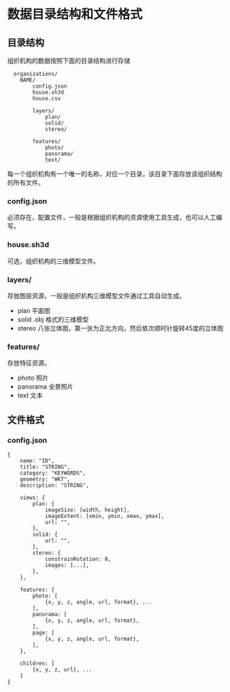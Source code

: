 # 数据目录结构和文件格式 #

## 目录结构 ##

组织机构的数据按照下面的目录结构进行存储

```
  organizations/
    NAME/
        config.json
        house.sh3d
        house.csv

        layers/
            plan/
            solid/
            stereo/

        features/
            photo/
            panorama/
            text/
```

每一个组织机构有一个唯一的名称，对应一个目录，该目录下面存放该组织结构
的所有文件。

### config.json ###

必须存在，配置文件，一般是根据组织机构的资源使用工具生成，也可以人工编
写。

### house.sh3d ###

可选，组织机构的三维模型文件。

### layers/ ###

存放图层资源，一般是组织机构三维模型文件通过工具自动生成。

* plan   平面图
* solid  .obj 格式的三维模型
* stereo 八张立体图，第一张为正北方向，然后依次顺时针旋转45度的立体图

### features/ ###

存放特征资源。

* photo    照片
* panorama 全景照片
* text     文本

## 文件格式 ##

### config.json ###

```
{
    name: "ID",
    title: "STRING",
    category: "KEYWORDS",
    geometry: "WKT",
    description: "STRING",

    views: {
        plan: {
            imageSize: [width, height],
            imageExtent: [xmin, ymin, xmax, ymax],
            url: "",
        },
        solid: {
            url: "",
        },
        stereo: {
            constrainRotation: 8,
            images: [...],
        },
    },

    features: {
        photo: [
            {x, y, z, angle, url, format}, ...
        ],
        panorama: [
            {x, y, z, angle, url, format},
        ],
        page: [
            {x, y, z, angle, url, format},
        ],
    },

    children: [
        {x, y, z, url}, ...
    ]
}
```
